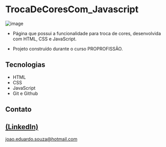 # TrocaDeCoresCom_Javascript
![image](https://github.com/JoaoEduSB/TrocaDeCoresCom_Javascript/assets/146045770/1ea4a093-9559-4438-b8b9-94b926339dfd)

 - Página que possui a funcionalidade para troca de cores, desenvolvida com HTML, CSS e JavaScript.

 - Projeto construído durante o curso PROPROFISSÃO.

## Tecnologias

- HTML
- CSS
- JavaScript
- Git e Github

## Contato
[(LinkedIn)](https://www.linkedin.com/in/joaoedusb/)
-----
joao.eduardo.souza@hotmail.com
